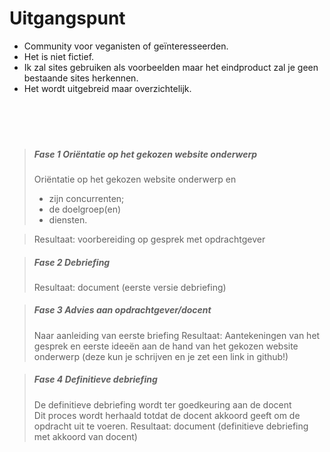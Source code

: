 # Uitgangspunt
* Community voor veganisten of geïnteresseerden. 
* Het is niet fictief.
* Ik zal sites gebruiken als voorbeelden maar het eindproduct zal je geen bestaande sites herkennen.
* Het wordt uitgebreid maar overzichtelijk.
<br><br><br><br><br>
> ##### Fase 1 Oriëntatie op het gekozen website onderwerp 
> Oriëntatie op het gekozen website onderwerp en 
> * zijn concurrenten; 
> * de doelgroep(en)
> * diensten.

> Resultaat: voorbereiding op gesprek met opdrachtgever

> ##### Fase 2 Debriefing
> Resultaat: document (eerste versie debriefing)

> ##### Fase 3 Advies aan opdrachtgever/docent
> Naar aanleiding van eerste briefing 
> Resultaat: 
> Aantekeningen van het gesprek en eerste ideeën aan de hand van het  gekozen website onderwerp (deze kun je schrijven en je zet een link in github!)

> ##### Fase 4 Definitieve debriefing
> De definitieve debriefing wordt ter goedkeuring aan de docent  
> Dit proces wordt herhaald totdat de docent akkoord geeft om de opdracht uit te voeren.
> Resultaat: document (definitieve debriefing met akkoord van docent)
